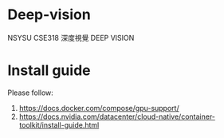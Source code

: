# Deep-vision
NSYSU CSE318 深度視覺 DEEP VISION


# Install guide
Please follow:
1. https://docs.docker.com/compose/gpu-support/
2. https://docs.nvidia.com/datacenter/cloud-native/container-toolkit/install-guide.html
